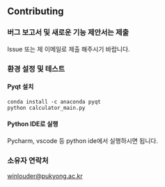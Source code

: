 ## Contributing

### 버그 보고서 및 새로운 기능 제안서는 제출
Issue 또는 제 이메일로 제출 해주시기 바랍니다.

### 환경 설정 및 테스트
#### Pyqt 설치
```
conda install -c anaconda pyqt
python calculator_main.py
```
#### Python IDE로 실행
Pycharm, vscode 등 python ide에서 실행하시면 됩니다.

### 소유자 연락처
 winlouder@pukyong.ac.kr


